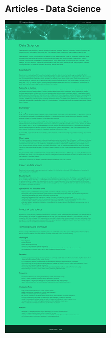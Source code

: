 # Articles - Data Science

![alt text](https://github.com/oreitor/ZONE-DjangoStackWebsiteTemplate/blob/master/png/ds.png)
